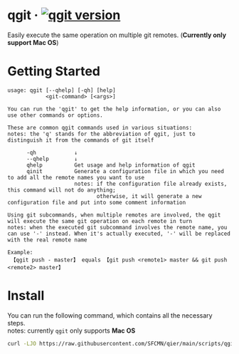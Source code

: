 # qgit &middot; [![qgit version](https://img.shields.io/badge/version-2.1.0-blue)](https://github.com/SFCMN/qier/tree/main/scripts/qgit)

Easily execute the same operation on multiple git remotes. (**Currently only support Mac OS**)

# Getting Started

```
usage: qgit [--qhelp] [-qh] [help]
            <git-command> [<args>]

You can run the 'qgit' to get the help information, or you can also use other commands or options.

These are common qgit commands used in various situations:
notes: the 'q' stands for the abbreviation of qgit, just to distinguish it from the commands of git itself

      -qh            ↓
      --qhelp        ↓
      qhelp          Get usage and help information of qgit
      qinit          Generate a configuration file in which you need to add all the remote names you want to use
                     notes: if the configuration file already exists, this command will not do anything;
                            otherwise, it will generate a new configuration file and put into some comment information

Using git subcommands, when multiple remotes are involved, the qgit will execute the same git operation on each remote in turn
notes: when the executed git subcommand involves the remote name, you can use '-' instead. When it's actually executed, '-' will be replaced with the real remote name

Example:
 【qgit push - master】 equals 【git push <remote1> master && git push <remote2> master】
```

# Install

You can run the following command, which contains all the necessary steps.<br/>
notes: currently `qgit` only supports **Mac OS**

```bash
curl -LJO https://raw.githubusercontent.com/SFCMN/qier/main/scripts/qgit/qgit && chmod +x ./qgit && mv ./qgit /usr/local/bin/qgit
```
